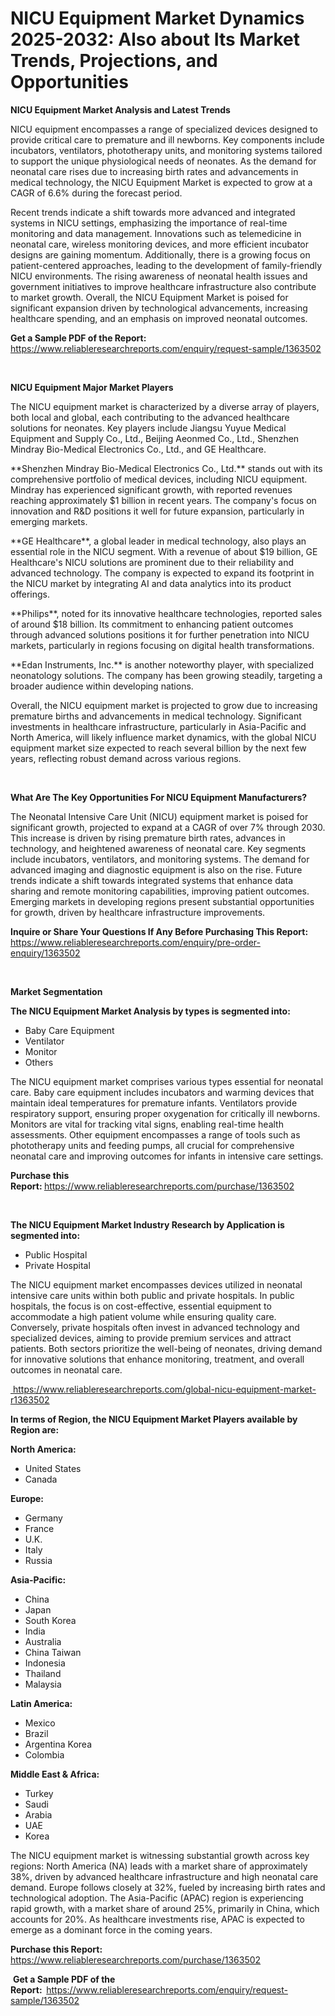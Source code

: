 <p><h1>NICU Equipment Market Dynamics 2025-2032: Also about Its Market Trends, Projections, and Opportunities</h1></p><p><strong>NICU Equipment Market Analysis and Latest Trends</strong></p>
<p><p>NICU equipment encompasses a range of specialized devices designed to provide critical care to premature and ill newborns. Key components include incubators, ventilators, phototherapy units, and monitoring systems tailored to support the unique physiological needs of neonates. As the demand for neonatal care rises due to increasing birth rates and advancements in medical technology, the NICU Equipment Market is expected to grow at a CAGR of 6.6% during the forecast period.</p><p>Recent trends indicate a shift towards more advanced and integrated systems in NICU settings, emphasizing the importance of real-time monitoring and data management. Innovations such as telemedicine in neonatal care, wireless monitoring devices, and more efficient incubator designs are gaining momentum. Additionally, there is a growing focus on patient-centered approaches, leading to the development of family-friendly NICU environments. The rising awareness of neonatal health issues and government initiatives to improve healthcare infrastructure also contribute to market growth. Overall, the NICU Equipment Market is poised for significant expansion driven by technological advancements, increasing healthcare spending, and an emphasis on improved neonatal outcomes.</p></p>
<p><strong>Get a Sample PDF of the Report:&nbsp;</strong> <a href="https://www.reliableresearchreports.com/enquiry/request-sample/1363502?utm_campaign=2267&utm_medium=2&utm_source=Github&utm_content=ia&utm_term=13042025&utm_id=nicu-equipment">https://www.reliableresearchreports.com/enquiry/request-sample/1363502</a></p>
<p>&nbsp;</p>
<p><strong>NICU Equipment Major Market Players</strong></p>
<p><p>The NICU equipment market is characterized by a diverse array of players, both local and global, each contributing to the advanced healthcare solutions for neonates. Key players include Jiangsu Yuyue Medical Equipment and Supply Co., Ltd., Beijing Aeonmed Co., Ltd., Shenzhen Mindray Bio-Medical Electronics Co., Ltd., and GE Healthcare.</p><p>**Shenzhen Mindray Bio-Medical Electronics Co., Ltd.** stands out with its comprehensive portfolio of medical devices, including NICU equipment. Mindray has experienced significant growth, with reported revenues reaching approximately $1 billion in recent years. The company's focus on innovation and R&D positions it well for future expansion, particularly in emerging markets.</p><p>**GE Healthcare**, a global leader in medical technology, also plays an essential role in the NICU segment. With a revenue of about $19 billion, GE Healthcare's NICU solutions are prominent due to their reliability and advanced technology. The company is expected to expand its footprint in the NICU market by integrating AI and data analytics into its product offerings.</p><p>**Philips**, noted for its innovative healthcare technologies, reported sales of around $18 billion. Its commitment to enhancing patient outcomes through advanced solutions positions it for further penetration into NICU markets, particularly in regions focusing on digital health transformations.</p><p>**Edan Instruments, Inc.** is another noteworthy player, with specialized neonatology solutions. The company has been growing steadily, targeting a broader audience within developing nations.</p><p>Overall, the NICU equipment market is projected to grow due to increasing premature births and advancements in medical technology. Significant investments in healthcare infrastructure, particularly in Asia-Pacific and North America, will likely influence market dynamics, with the global NICU equipment market size expected to reach several billion by the next few years, reflecting robust demand across various regions.</p></p>
<p>&nbsp;</p>
<p><strong>What Are The Key Opportunities For NICU Equipment Manufacturers?</strong></p>
<p><p>The Neonatal Intensive Care Unit (NICU) equipment market is poised for significant growth, projected to expand at a CAGR of over 7% through 2030. This increase is driven by rising premature birth rates, advances in technology, and heightened awareness of neonatal care. Key segments include incubators, ventilators, and monitoring systems. The demand for advanced imaging and diagnostic equipment is also on the rise. Future trends indicate a shift towards integrated systems that enhance data sharing and remote monitoring capabilities, improving patient outcomes. Emerging markets in developing regions present substantial opportunities for growth, driven by healthcare infrastructure improvements.</p></p>
<p><strong>Inquire or Share Your Questions If Any Before Purchasing This Report:</strong> <a href="https://www.reliableresearchreports.com/enquiry/pre-order-enquiry/1363502?utm_campaign=2267&utm_medium=2&utm_source=Github&utm_content=ia&utm_term=13042025&utm_id=nicu-equipment">https://www.reliableresearchreports.com/enquiry/pre-order-enquiry/1363502</a></p>
<p>&nbsp;</p>
<p><strong>Market Segmentation</strong></p>
<p><strong>The NICU Equipment Market Analysis by types is segmented into:</strong></p>
<p><ul><li>Baby Care Equipment</li><li>Ventilator</li><li>Monitor</li><li>Others</li></ul></p>
<p><p>The NICU equipment market comprises various types essential for neonatal care. Baby care equipment includes incubators and warming devices that maintain ideal temperatures for premature infants. Ventilators provide respiratory support, ensuring proper oxygenation for critically ill newborns. Monitors are vital for tracking vital signs, enabling real-time health assessments. Other equipment encompasses a range of tools such as phototherapy units and feeding pumps, all crucial for comprehensive neonatal care and improving outcomes for infants in intensive care settings.</p></p>
<p><strong>Purchase this Report:&nbsp;</strong><a href="https://www.reliableresearchreports.com/purchase/1363502?utm_campaign=2267&utm_medium=2&utm_source=Github&utm_content=ia&utm_term=13042025&utm_id=nicu-equipment">https://www.reliableresearchreports.com/purchase/1363502</a></p>
<p>&nbsp;</p>
<p><strong>The NICU Equipment Market Industry Research by Application is segmented into:</strong></p>
<p><ul><li>Public Hospital</li><li>Private Hospital</li></ul></p>
<p><p>The NICU equipment market encompasses devices utilized in neonatal intensive care units within both public and private hospitals. In public hospitals, the focus is on cost-effective, essential equipment to accommodate a high patient volume while ensuring quality care. Conversely, private hospitals often invest in advanced technology and specialized devices, aiming to provide premium services and attract patients. Both sectors prioritize the well-being of neonates, driving demand for innovative solutions that enhance monitoring, treatment, and overall outcomes in neonatal care.</p></p>
<p><a href="https://www.reliableresearchreports.com/global-nicu-equipment-market-r1363502?utm_campaign=2267&utm_medium=2&utm_source=Github&utm_content=ia&utm_term=13042025&utm_id=nicu-equipment">&nbsp;https://www.reliableresearchreports.com/global-nicu-equipment-market-r1363502</a></p>
<p><strong>In terms of Region, the NICU Equipment Market Players available by Region are:</strong></p>
<p>
    <p> <strong> North America: </strong>
        <ul>
            <li>United States</li>
            <li>Canada</li>
        </ul>
        </p> 
    <p> <strong> Europe: </strong>
        <ul>
            <li>Germany</li>
            <li>France</li>
            <li>U.K.</li>
            <li>Italy</li>
            <li>Russia</li>
        </ul>
        </p> 
    <p> <strong> Asia-Pacific: </strong>
        <ul>
            <li>China</li>
            <li>Japan</li>
            <li>South Korea</li>
            <li>India</li>
            <li>Australia</li>
            <li>China Taiwan</li>
            <li>Indonesia</li>
            <li>Thailand</li>
            <li>Malaysia</li>
        </ul>
        </p> 
    <p> <strong> Latin America: </strong>
        <ul>
            <li>Mexico</li>
            <li>Brazil</li>
            <li>Argentina Korea</li>
            <li>Colombia</li>
        </ul>
        </p> 
    <p> <strong> Middle East & Africa: </strong>
        <ul>
            <li>Turkey</li>
            <li>Saudi</li>
            <li>Arabia</li>
            <li>UAE</li>
            <li>Korea</li>
        </ul>
    </p>
    </p>
<p><p>The NICU equipment market is witnessing substantial growth across key regions: North America (NA) leads with a market share of approximately 38%, driven by advanced healthcare infrastructure and high neonatal care demand. Europe follows closely at 32%, fueled by increasing birth rates and technological adoption. The Asia-Pacific (APAC) region is experiencing rapid growth, with a market share of around 25%, primarily in China, which accounts for 20%. As healthcare investments rise, APAC is expected to emerge as a dominant force in the coming years.</p></p>
<p><strong>Purchase this Report: </strong><a href="https://www.reliableresearchreports.com/purchase/1363502?utm_campaign=2267&utm_medium=2&utm_source=Github&utm_content=ia&utm_term=13042025&utm_id=nicu-equipment">https://www.reliableresearchreports.com/purchase/1363502</a></p>
<p>&nbsp;<strong>Get a Sample PDF of the Report:&nbsp;&nbsp;</strong><a href="https://www.reliableresearchreports.com/enquiry/request-sample/1363502?utm_campaign=2267&utm_medium=2&utm_source=Github&utm_content=ia&utm_term=13042025&utm_id=nicu-equipment">https://www.reliableresearchreports.com/enquiry/request-sample/1363502</a></p>
<p><strong></strong></p>
<p><p></p><p></p><p></p></p>